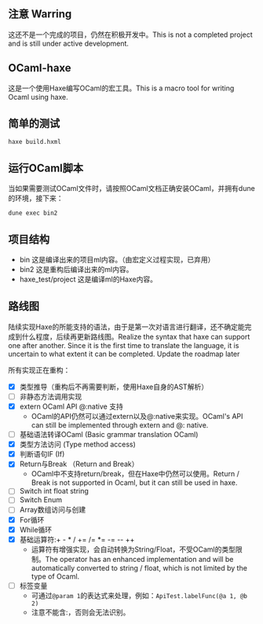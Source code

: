 ## 注意 Warring
这还不是一个完成的项目，仍然在积极开发中。This is not a completed project and is still under active development.

## OCaml-haxe
这是一个使用Haxe编写OCaml的宏工具。This is a macro tool for writing Ocaml using haxe.

## 简单的测试
```shell
haxe build.hxml
```

## 运行OCaml脚本
当如果需要测试OCaml文件时，请按照OCaml文档正确安装OCaml，并拥有dune的环境，接下来：
```shell
dune exec bin2
```

## 项目结构
- bin 这是编译出来的项目ml内容。（由宏定义过程实现，已弃用）
- bin2 这是重构后编译出来的ml内容。
- haxe_test/project 这是编译ml的Haxe内容。

## 路线图
陆续实现Haxe的所能支持的语法，由于是第一次对语言进行翻译，还不确定能完成到什么程度，后续再更新路线图。Realize the syntax that haxe can support one after another. Since it is the first time to translate the language, it is uncertain to what extent it can be completed. Update the roadmap later

所有实现正在重构：

- [x] 类型推导（重构后不再需要判断，使用Haxe自身的AST解析）
- [ ] 非静态方法调用实现
- [x] extern OCaml API @:native 支持
    - OCaml的API仍然可以通过extern以及@:native来实现。OCaml's API can still be implemented through extern and @: native.
- [ ] 基础语法转译OCaml (Basic grammar translation OCaml)
- [x] 类型方法访问 (Type method access)
- [x] 判断语句IF (If)
- [x] Return与Break （Return and Break）
    - OCaml中不支持return/break，但在Haxe中仍然可以使用。Return / Break is not supported in Ocaml, but it can still be used in haxe.
- [ ] Switch int float string
- [ ] Switch Enum
- [ ] Array数组访问与创建
- [x] For循环
- [x] While循环
- [x] 基础运算符:+ - * / += /= *= -= -- ++
    - 运算符有增强实现，会自动转换为String/Float，不受OCaml的类型限制。The operator has an enhanced implementation and will be automatically converted to string / float, which is not limited by the type of Ocaml.
- [ ] 标签变量
    - 可通过`@param 1`的表达式来处理，例如：`ApiTest.labelFunc(@a 1, @b 2)`
    - 注意不能含:，否则会无法识别。
